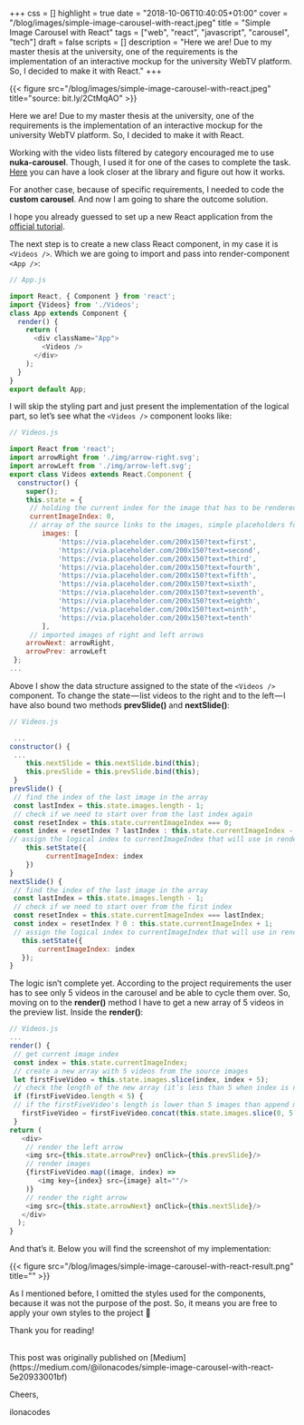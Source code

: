 +++
css = []
highlight = true
date = "2018-10-06T10:40:05+01:00"
cover = "/blog/images/simple-image-carousel-with-react.jpeg"
title = "Simple Image Carousel with React"
tags = ["web", "react", "javascript", "carousel", "tech"]
draft = false
scripts = []
description = "Here we are! Due to my master thesis at the university, one of the requirements is the implementation of an interactive mockup for the university WebTV platform. So, I decided to make it with React."
+++

{{< figure src="/blog/images/simple-image-carousel-with-react.jpeg" title="source: bit.ly/2CtMqAO" >}}

Here we are! Due to my master thesis at the university, one of the requirements is the implementation of an interactive mockup for the university WebTV platform. So, I decided to make it with React.

<!--more-->

Working with the video lists filtered by category encouraged me to use **nuka-carousel**. Though, I used it for one of the cases to complete the task. [Here](https://github.com/FormidableLabs/nuka-carousel) you can have a look closer at the library and figure out how it works.

For another case, because of specific requirements, I needed to code the **custom carousel**. And now I am going to share the outcome solution.

I hope you already guessed to set up a new React application from the [official tutorial](https://reactjs.org/docs/create-a-new-react-app.html).

The next step is to create a new class React component, in my case it is `<Videos />`. Which we are going to import and pass into render-component `<App />`:

```javascript
// App.js

import React, { Component } from 'react';
import {Videos} from './Videos';
class App extends Component {
  render() {
    return (
      <div className="App">
        <Videos />
      </div>
    );
  }
}
export default App;
```

I will skip the styling part and just present the implementation of the logical part, so let’s see what the `<Videos />` component looks like:

```javascript
// Videos.js

import React from 'react';
import arrowRight from './img/arrow-right.svg';
import arrowLeft from './img/arrow-left.svg';
export class Videos extends React.Component {
  constructor() {
    super();
    this.state = {
     // holding the current index for the image that has to be rendered at each time on the screen
     currentImageIndex: 0,
     // array of the source links to the images, simple placeholders for now
        images: [
            'https://via.placeholder.com/200x150?text=first',
            'https://via.placeholder.com/200x150?text=second',
            'https://via.placeholder.com/200x150?text=third',
            'https://via.placeholder.com/200x150?text=fourth',
            'https://via.placeholder.com/200x150?text=fifth',
            'https://via.placeholder.com/200x150?text=sixth',
            'https://via.placeholder.com/200x150?text=seventh',
            'https://via.placeholder.com/200x150?text=eighth',
            'https://via.placeholder.com/200x150?text=ninth',
            'https://via.placeholder.com/200x150?text=tenth'
        ],
     // imported images of right and left arrows
    arrowNext: arrowRight,
    arrowPrev: arrowLeft
 };
...

```

Above I show the data structure assigned to the state of the `<Videos />` component. To change the state — list videos to the right and to the left — I have also bound two methods **prevSlide()** and **nextSlide()**:

```javascript
// Videos.js

 ...
constructor() {
 ...
    this.nextSlide = this.nextSlide.bind(this);
    this.prevSlide = this.prevSlide.bind(this);
 }
prevSlide() {
 // find the index of the last image in the array
 const lastIndex = this.state.images.length - 1;
 // check if we need to start over from the last index again
 const resetIndex = this.state.currentImageIndex === 0;
 const index = resetIndex ? lastIndex : this.state.currentImageIndex - 1;
// assign the logical index to currentImageIndex that will use in render method
    this.setState({
         currentImageIndex: index
    })
}
nextSlide() {
 // find the index of the last image in the array
 const lastIndex = this.state.images.length - 1;
 // check if we need to start over from the first index
 const resetIndex = this.state.currentImageIndex === lastIndex;
 const index = resetIndex ? 0 : this.state.currentImageIndex + 1;
 // assign the logical index to currentImageIndex that will use in render method
   this.setState({
       currentImageIndex: index
   });
}
```

The logic isn’t complete yet. According to the project requirements the user has to see only 5 videos in the carousel and be able to cycle them over. So, moving on to the **render()** method I have to get a new array of 5 videos in the preview list. Inside the **render()**:

```javascript
// Videos.js
...
render() {
 // get current image index
 const index = this.state.currentImageIndex;
 // create a new array with 5 videos from the source images
 let firstFiveVideo = this.state.images.slice(index, index + 5);
 // check the length of the new array (it’s less than 5 when index is near the end of the array)
 if (firstFiveVideo.length < 5) {
 // if the firstFiveVideo's length is lower than 5 images than append missing images from the beginning of the original array
   firstFiveVideo = firstFiveVideo.concat(this.state.images.slice(0, 5 - firstFiveVideo.length))
 }
return (
   <div>
    // render the left arrow
    <img src={this.state.arrowPrev} onClick={this.prevSlide}/>
    // render images
    {firstFiveVideo.map((image, index) =>
       <img key={index} src={image} alt=""/>
    )}
    // render the right arrow
    <img src={this.state.arrowNext} onClick={this.nextSlide}/>
   </div>
  );
}
```

And that’s it. Below you will find the screenshot of my implementation:

{{< figure src="/blog/images/simple-image-carousel-with-react-result.png" title="" >}}

As I mentioned before, I omitted the styles used for the components, because it was not the purpose of the post. So, it means you are free to apply your own styles to the project 🙂

Thank you for reading!

<br>
This post was originally published on [Medium](https://medium.com/@ilonacodes/simple-image-carousel-with-react-5e20933001bf)

<br>

Cheers,

ilonacodes
